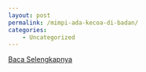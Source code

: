 ```yaml
---
layout: post
permalink: /mimpi-ada-kecoa-di-badan/
categories:
    - Uncategorized
---
```


[Baca Selengkapnya](/06)